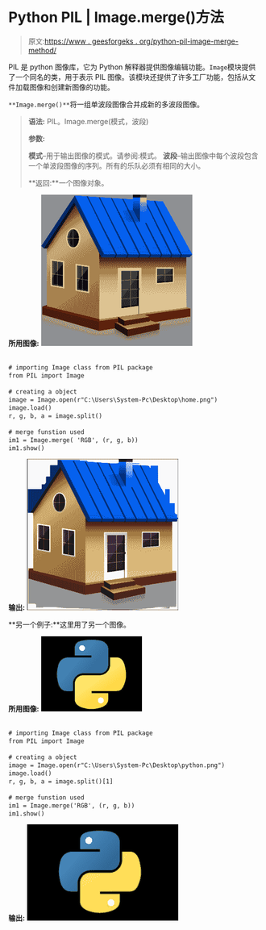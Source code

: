 # Python PIL | Image.merge()方法

> 原文:[https://www . geesforgeks . org/python-pil-image-merge-method/](https://www.geeksforgeeks.org/python-pil-image-merge-method/)

PIL 是 python 图像库，它为 Python 解释器提供图像编辑功能。`Image`模块提供了一个同名的类，用于表示 PIL 图像。该模块还提供了许多工厂功能，包括从文件加载图像和创建新图像的功能。

`**Image.merge()**`将一组单波段图像合并成新的多波段图像。

> **语法:** PIL。Image.merge(模式，波段)
> 
> **参数:**
> 
> **模式**–用于输出图像的模式。请参阅:模式。
> **波段**–输出图像中每个波段包含一个单波段图像的序列。所有的乐队必须有相同的大小。
> 
> **返回:**一个图像对象。

**所用图像:**
![](img/b9d9345df71fc8e6c101def0e1afd214.png)

```

# importing Image class from PIL package 
from PIL import Image 

# creating a object 
image = Image.open(r"C:\Users\System-Pc\Desktop\home.png")
image.load()
r, g, b, a = image.split()

# merge funstion used
im1 = Image.merge( 'RGB', (r, g, b))
im1.show()
```

**输出:**
![](img/19b3c0139b6138f2b179df0507a4e55f.png)

**另一个例子:**这里用了另一个图像。

**所用图像:**
![](img/b676bf4e5579500345ba1e2db94e0f29.png)

```

# importing Image class from PIL package 
from PIL import Image 

# creating a object 
image = Image.open(r"C:\Users\System-Pc\Desktop\python.png")
image.load()
r, g, b, a = image.split()[1]

# merge funstion used
im1 = Image.merge('RGB', (r, g, b))
im1.show()
```

**输出:**
![](img/b2107747e4176f47c782d014223fef4d.png)